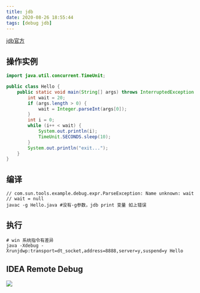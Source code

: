 ```yaml
---
title: jdb
date: 2020-08-26 18:55:44
tags: [debug jdb]
---
```


[jdb官方](https://docs.oracle.com/javase/8/docs/technotes/guides/troubleshoot/introclientissues005.html)

## 操作实例

```java
import java.util.concurrent.TimeUnit;

public class Hello {
    public static void main(String[] args) throws InterruptedException {
        int wait = 20;
        if (args.length > 0) {
            wait = Integer.parseInt(args[0]);
        }
        int i = 0;
        while (i++ < wait) {
            System.out.println(i);
            TimeUnit.SECONDS.sleep(10);
        }
        System.out.println("exit...");
    }
}
```



## 编译

```shell
// com.sun.tools.example.debug.expr.ParseException: Name unknown: wait
// wait = null
javac -g Hello.java #没有-g参数，jdb print 变量 如上错误

```



## 执行

```shell
# win 系统指令有差异
java -Xdebug -Xrunjdwp:transport=dt_socket,address=8888,server=y,suspend=y Hello
```



## IDEA Remote Debug

![](https://youuwd.github.io/images/rd.png)

